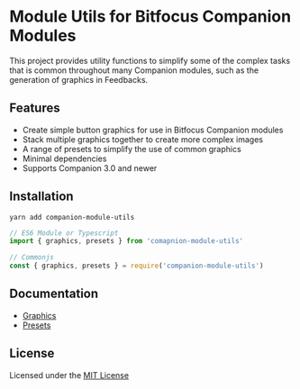 # Module Utils for Bitfocus Companion Modules
This project provides utility functions to simplify some of the complex tasks that is common throughout many Companion modules, such as the generation of graphics in Feedbacks.

## Features
* Create simple button graphics for use in Bitfocus Companion modules
* Stack multiple graphics together to create more complex images
* A range of presets to simplify the use of common graphics
* Minimal dependencies
* Supports Companion 3.0 and newer

## Installation
```
yarn add companion-module-utils
```

```javascript
// ES6 Module or Typescript
import { graphics, presets } from 'comapnion-module-utils'

// Commonjs
const { graphics, presets } = require('companion-module-utils')

```

## Documentation
* [Graphics](/docs/graphics.md)
* [Presets](/docs/presets.md)

## License
Licensed under the [MIT License](License)
